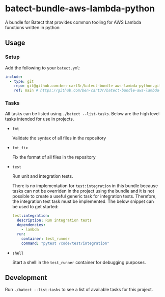 # batect-bundle-aws-lambda-python
A bundle for Batect that provides common tooling for AWS Lambda functions written in python


## Usage

### Setup

Add the following to your `batect.yml`:

```yaml
include:
  - type: git
    repo: git@github.com:ben-cart3r/batect-bundle-aws-lambda-python.git
    ref: main # https://github.com/ben-cart3r/batect-bundle-aws-lambda-python
```

### Tasks

All tasks can be listed using `./batect --list-tasks`. Below are the high level tasks intended for use in projects.

- `fmt`

   Validate the syntax of all files in the repository

- `fmt_fix`

   Fix the format of all files in the repository

- `test`

   Run unit and integration tests.

   There is no implementation for `test:integration` in this bundle because tasks can not be overriden in the project using the bundle and it is not possible to create a useful generic task for integration tests. Therefore, the integration test task must be implemented. The below snippet can be used to get started:

   ```yaml
   test:integration:
     description: Run integration tests
     dependencies:
       - lambda
     run:
       container: test_runner
       command: "pytest /code/test/integration"
   ```

- `shell`

  Start a shell in the `test_runner` container for debugging purposes.

## Development

Run `./batect --list-tasks` to see a list of available tasks for this project.

